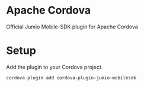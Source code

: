 # Apache Cordova

Official Jumio Mobile-SDK plugin for Apache Cordova

# Setup

Add the plugin to your Cordova project.

```
cordova plugin add cordova-plugin-jumio-mobilesdk
```

